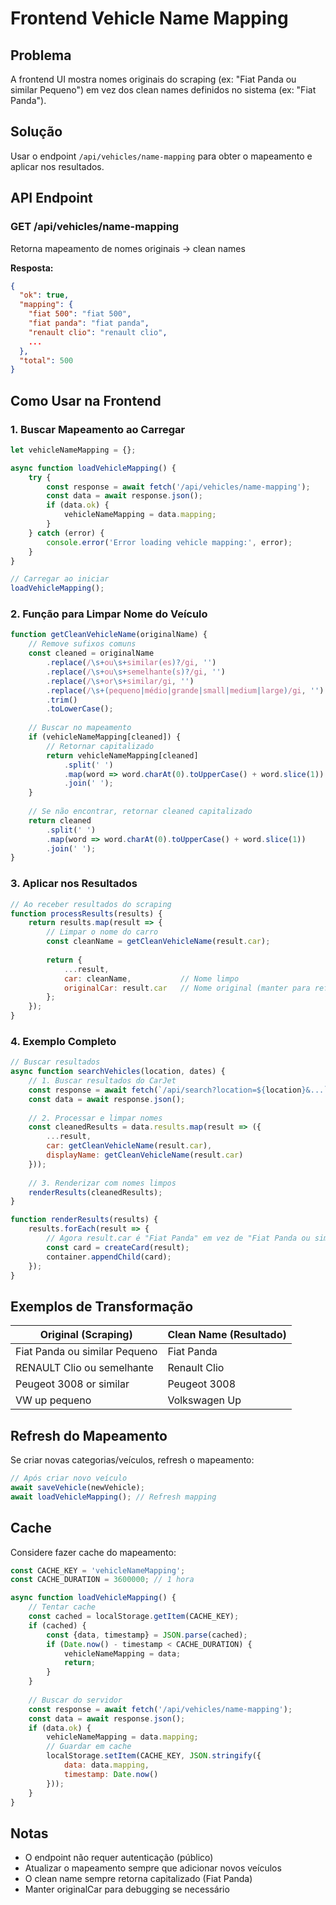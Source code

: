 # Frontend Vehicle Name Mapping

## Problema
A frontend UI mostra nomes originais do scraping (ex: "Fiat Panda ou similar Pequeno") em vez dos clean names definidos no sistema (ex: "Fiat Panda").

## Solução
Usar o endpoint `/api/vehicles/name-mapping` para obter o mapeamento e aplicar nos resultados.

## API Endpoint

### GET /api/vehicles/name-mapping

Retorna mapeamento de nomes originais → clean names

**Resposta:**
```json
{
  "ok": true,
  "mapping": {
    "fiat 500": "fiat 500",
    "fiat panda": "fiat panda",
    "renault clio": "renault clio",
    ...
  },
  "total": 500
}
```

## Como Usar na Frontend

### 1. Buscar Mapeamento ao Carregar

```javascript
let vehicleNameMapping = {};

async function loadVehicleMapping() {
    try {
        const response = await fetch('/api/vehicles/name-mapping');
        const data = await response.json();
        if (data.ok) {
            vehicleNameMapping = data.mapping;
        }
    } catch (error) {
        console.error('Error loading vehicle mapping:', error);
    }
}

// Carregar ao iniciar
loadVehicleMapping();
```

### 2. Função para Limpar Nome do Veículo

```javascript
function getCleanVehicleName(originalName) {
    // Remove sufixos comuns
    const cleaned = originalName
        .replace(/\s+ou\s+similar(es)?/gi, '')
        .replace(/\s+ou\s+semelhante(s)?/gi, '')
        .replace(/\s+or\s+similar/gi, '')
        .replace(/\s+(pequeno|médio|grande|small|medium|large)/gi, '')
        .trim()
        .toLowerCase();
    
    // Buscar no mapeamento
    if (vehicleNameMapping[cleaned]) {
        // Retornar capitalizado
        return vehicleNameMapping[cleaned]
            .split(' ')
            .map(word => word.charAt(0).toUpperCase() + word.slice(1))
            .join(' ');
    }
    
    // Se não encontrar, retornar cleaned capitalizado
    return cleaned
        .split(' ')
        .map(word => word.charAt(0).toUpperCase() + word.slice(1))
        .join(' ');
}
```

### 3. Aplicar nos Resultados

```javascript
// Ao receber resultados do scraping
function processResults(results) {
    return results.map(result => {
        // Limpar o nome do carro
        const cleanName = getCleanVehicleName(result.car);
        
        return {
            ...result,
            car: cleanName,           // Nome limpo
            originalCar: result.car   // Nome original (manter para referência)
        };
    });
}
```

### 4. Exemplo Completo

```javascript
// Buscar resultados
async function searchVehicles(location, dates) {
    // 1. Buscar resultados do CarJet
    const response = await fetch(`/api/search?location=${location}&...`);
    const data = await response.json();
    
    // 2. Processar e limpar nomes
    const cleanedResults = data.results.map(result => ({
        ...result,
        car: getCleanVehicleName(result.car),
        displayName: getCleanVehicleName(result.car)
    }));
    
    // 3. Renderizar com nomes limpos
    renderResults(cleanedResults);
}

function renderResults(results) {
    results.forEach(result => {
        // Agora result.car é "Fiat Panda" em vez de "Fiat Panda ou similar Pequeno"
        const card = createCard(result);
        container.appendChild(card);
    });
}
```

## Exemplos de Transformação

| Original (Scraping)              | Clean Name (Resultado)  |
|----------------------------------|-------------------------|
| Fiat Panda ou similar Pequeno    | Fiat Panda             |
| RENAULT Clio ou semelhante       | Renault Clio           |
| Peugeot 3008 or similar          | Peugeot 3008           |
| VW up pequeno                    | Volkswagen Up          |

## Refresh do Mapeamento

Se criar novas categorias/veículos, refresh o mapeamento:

```javascript
// Após criar novo veículo
await saveVehicle(newVehicle);
await loadVehicleMapping(); // Refresh mapping
```

## Cache

Considere fazer cache do mapeamento:

```javascript
const CACHE_KEY = 'vehicleNameMapping';
const CACHE_DURATION = 3600000; // 1 hora

async function loadVehicleMapping() {
    // Tentar cache
    const cached = localStorage.getItem(CACHE_KEY);
    if (cached) {
        const {data, timestamp} = JSON.parse(cached);
        if (Date.now() - timestamp < CACHE_DURATION) {
            vehicleNameMapping = data;
            return;
        }
    }
    
    // Buscar do servidor
    const response = await fetch('/api/vehicles/name-mapping');
    const data = await response.json();
    if (data.ok) {
        vehicleNameMapping = data.mapping;
        // Guardar em cache
        localStorage.setItem(CACHE_KEY, JSON.stringify({
            data: data.mapping,
            timestamp: Date.now()
        }));
    }
}
```

## Notas

- O endpoint não requer autenticação (público)
- Atualizar o mapeamento sempre que adicionar novos veículos
- O clean name sempre retorna capitalizado (Fiat Panda)
- Manter originalCar para debugging se necessário
